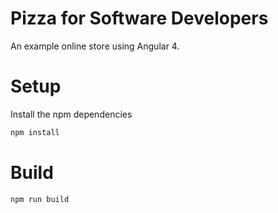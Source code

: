 # Pizza for Software Developers
An example online store using Angular 4.
      
# Setup
           
Install the npm dependencies
           
 ```bash
npm install
 ```
           
 # Build
 
 ```bash
 npm run build
 ```
